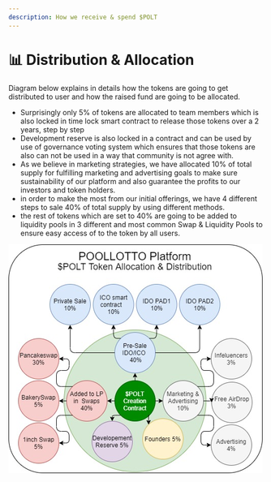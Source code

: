 ```yaml
---
description: How we receive & spend $POLT
---
```


# 📊 Distribution & Allocation

Diagram below explains in details how the tokens are going to get distributed to user and how the raised fund are going to be allocated.

* Surprisingly only 5% of tokens are allocated to team members which is also locked in time lock smart contract to release those tokens over a 2 years, step by step
* Development reserve is also locked in a contract and can be used by use of governance voting system which ensures that those tokens are also can not be used in a way that community is not agree with.
* As we believe in marketing strategies, we have allocated 10% of total supply for fulfilling marketing and advertising goals to make sure sustainability of our platform and also guarantee the profits to our investors and token holders.
* in order to make the most from our initial offerings, we have 4 different steps to sale 40% of total supply by using different methods.
* the rest of tokens which are set to 40% are going to be added to liquidity pools in 3 different and most common Swap & Liquidity Pools to ensure easy access of to the token by all users.

![](../.gitbook/assets/2222.jpg)

